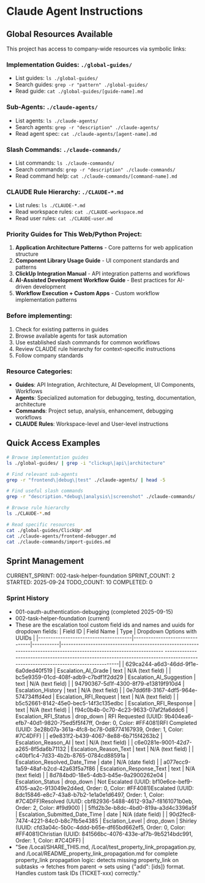 # Claude Agent Instructions

## Global Resources Available
This project has access to company-wide resources via symbolic links:

### Implementation Guides: `./global-guides/`
- List guides: `ls ./global-guides/`
- Search guides: `grep -r "pattern" ./global-guides/`
- Read guide: `cat ./global-guides/[guide-name].md`

### Sub-Agents: `./claude-agents/`
- List agents: `ls ./claude-agents/`
- Search agents: `grep -r "description" ./claude-agents/`
- Read agent spec: `cat ./claude-agents/[agent-name].md`

### Slash Commands: `./claude-commands/`
- List commands: `ls ./claude-commands/`
- Search commands: `grep -r "description" ./claude-commands/`
- Read command help: `cat ./claude-commands/[command-name].md`

### CLAUDE Rule Hierarchy: `./CLAUDE-*.md`
- List rules: `ls ./CLAUDE-*.md`
- Read workspace rules: `cat ./CLAUDE-workspace.md`
- Read user rules: `cat ./CLAUDE-user.md`

### Priority Guides for This Web/Python Project:
1. **Application Architecture Patterns** - Core patterns for web application structure
2. **Component Library Usage Guide** - UI component standards and patterns
3. **ClickUp Integration Manual** - API integration patterns and workflows
4. **AI-Assisted Development Workflow Guide** - Best practices for AI-driven development
5. **Workflow Execution + Custom Apps** - Custom workflow implementation patterns

### Before implementing:
1. Check for existing patterns in guides
2. Browse available agents for task automation
3. Use established slash commands for common workflows
4. Review CLAUDE rule hierarchy for context-specific instructions
5. Follow company standards

### Resource Categories:
- **Guides**: API Integration, Architecture, AI Development, UI Components, Workflows
- **Agents**: Specialized automation for debugging, testing, documentation, architecture
- **Commands**: Project setup, analysis, enhancement, debugging workflows
- **CLAUDE Rules**: Workspace-level and User-level instructions

## Quick Access Examples

```bash
# Browse implementation guides
ls ./global-guides/ | grep -i "clickup\|api\|architecture"

# Find relevant sub-agents
grep -r "frontend\|debug\|test" ./claude-agents/ | head -5

# Find useful slash commands
grep -r "description.*debug\|analysis\|screenshot" ./claude-commands/

# Browse rule hierarchy
ls ./CLAUDE-*.md

# Read specific resources
cat ./global-guides/ClickUp*.md
cat ./claude-agents/frontend-debugger.md
cat ./claude-commands/import-guides.md
```

## Sprint Management
CURRENT_SPRINT: 002-task-helper-foundation
SPRINT_COUNT: 2
STARTED: 2025-09-24
TODO_COUNT: 10
COMPLETED: 0

### Sprint History
- 001-oauth-authentication-debugging (completed 2025-09-15)
- 002-task-helper-foundation (current)
- These are the escalation tool custom field ids and names and uuids for dropdown fields: 
  | Field ID                             | Field Name                     | Type      | Dropdown Options with UUIDs
                                                                                                                                   |
  |--------------------------------------|--------------------------------|-----------|--------------------------------------------------------------------------------------------------------------------
  ---------------------------------------------------------------------------------------------------------------------------------|
  | 629ca244-a6d3-46dd-9f1e-6a0ded40f519 | Escalation_AI_Grade            | text      | N/A (text field)
                                                                                                                                   |
  | bc5e9359-01cd-408f-adb9-c7bdf1f2dd29 | Escalation_AI_Suggestion       | text      | N/A (text field)
                                                                                                                                   |
  | 94790367-5d1f-4300-8f79-e13819f910d4 | Escalation_History             | text      | N/A (text field)
                                                                                                                                   |
  | 0e7dd6f8-3167-4df5-964e-574734ffd4ed | Escalation_RFI_Request         | text      | N/A (text field)
                                                                                                                                   |
  | b5c52661-8142-45e0-bec5-14f3c135edbc | Escalation_RFI_Response        | text      | N/A (text field)
                                                                                                                                   |
  | f94c0b4b-0c70-4c23-9633-07af2fa6ddc6 | Escalation_RFI_Status          | drop_down | RFI Requested (UUID: 9b404ea6-efb7-40d1-9820-75ed5f5f47ff, Order: 0, Color: #FF4081)RFI Completed (UUID:
  3e28b07a-361a-4fc8-bc78-0d8774167939, Order: 1, Color: #7C4DFF)                                                                            |
  | e9e831f2-b439-4067-8e88-6b715f4263b2 | Escalation_Reason_AI           | text      | N/A (text field)
                                                                                                                                   |
  | c6e0281e-9001-42d7-a265-8f5da6b71132 | Escalation_Reason_Text         | text      | N/A (text field)
                                                                                                                                   |
  | c40bf1c4-7d33-4b2b-8765-0784cd88591a | Escalation_Resolved_Date_Time  | date      | N/A (date field)
                                                                                                                                   |
  | a077ecc9-1a59-48af-b2cd-42a63f5a7f86 | Escalation_Response_Text       | text      | N/A (text field)
                                                                                                                                   |
  | 8d784bd0-18e5-4db3-b45e-9a2900262e04 | Escalation_Status              | drop_down | Not Escalated (UUID: bf10e6ce-bef9-4105-aa2c-913049e2d4ed, Order: 0, Color: #FF4081)Escalated (UUID:
  8dc15846-e8c7-43a8-b7b2-1e1a0e1d6497, Order: 1, Color: #7C4DFF)Resolved (UUID: cbf82936-5488-4612-93a7-f8161071b0eb, Order: 2, Color: #f9d900) |
  | 5ffd2b3e-b8dc-4bd0-819a-a3d4c3396a5f | Escalation_Submitted_Date_Time | date      | N/A (date field)
                                                                                                                                   |
  | 90d2fec8-7474-4221-84c0-b8c7fb5e4385 | Esclation_Level                | drop_down | Shirley (UUID: cfd3a04c-5b0c-4ddd-b65e-df65bd662ef5, Order: 0, Color: #FF4081)Christian (UUID:
  841566bc-4076-433e-af7b-9b5214bdc991, Order: 1, Color: #7C4DFF)                                                                                      |
- "See /Local/SHARE_THIS.md, /Local/test_property_link_propagation.py, and /Local/README_property_link_propagation.md for complete property_link propagation logic: detects missing property_link on 
  subtasks → fetches from parent → sets using {"add": [ids]} format. Handles custom task IDs (TICKET-xxx) correctly."